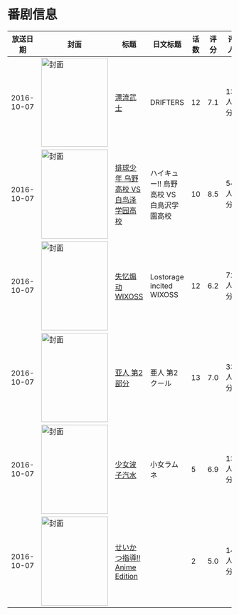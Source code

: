 # 番剧信息

|放送日期|封面|标题|日文标题|话数|评分|评分人数|
|---|---|---|---|---|---|---|
|2016-10-07|<img src="//lain.bgm.tv/pic/cover/c/87/78/60011_zpvlW.jpg" alt="封面" style="width:150px;height:200px;object-fit:cover;">|[漂流武士](https://bangumi.tv/subject/60011)|DRIFTERS|12|7.1|1309人评分|
|2016-10-07|<img src="//lain.bgm.tv/pic/cover/c/1c/c6/173849_R21bS.jpg" alt="封面" style="width:150px;height:200px;object-fit:cover;">|[排球少年 乌野高校 VS 白鸟泽学园高校](https://bangumi.tv/subject/173849)|ハイキュー!! 烏野高校 VS 白鳥沢学園高校|10|8.5|5424人评分|
|2016-10-07|<img src="//lain.bgm.tv/pic/cover/c/74/9a/179097_7Y992.jpg" alt="封面" style="width:150px;height:200px;object-fit:cover;">|[失忆煽动WIXOSS](https://bangumi.tv/subject/179097)|Lostorage incited WIXOSS|12|6.2|724人评分|
|2016-10-07|<img src="//lain.bgm.tv/pic/cover/c/c0/fb/181640_2o333.jpg" alt="封面" style="width:150px;height:200px;object-fit:cover;">|[亚人 第2部分](https://bangumi.tv/subject/181640)|亜人 第2クール|13|7.0|3303人评分|
|2016-10-07|<img src="/img/no_icon_subject.png" alt="封面" style="width:150px;height:200px;object-fit:cover;">|[少女波子汽水](https://bangumi.tv/subject/184740)|小女ラムネ|5|6.9|1306人评分|
|2016-10-07|<img src="/img/no_icon_subject.png" alt="封面" style="width:150px;height:200px;object-fit:cover;">|[せいかつ指導!! Anime Edition](https://bangumi.tv/subject/194202)||2|5.0|149人评分|
